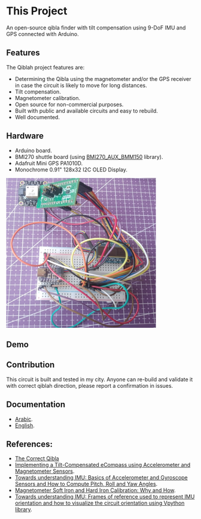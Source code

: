 # This Project
An open-source qibla finder with tilt compensation using 9-DoF IMU and GPS connected with Arduino.

## Features

The Qiblah project features are:
- Determining the Qibla using the magnetometer and/or the GPS receiver in case the circuit is likely to move for long distances.
- Tilt compensation.
- Magnetometer calibration.
- Open source for non-commercial purposes.
- Built with public and available circuits and easy to rebuild.
- Well documented.

## Hardware
  - Arduino board.
  - BMI270 shuttle board (using [BMI270_AUX_BMM150](https://github.com/yahyatawil/BMI270_AUX_BMM150) library). 
  - Adafruit Mini GPS PA1010D.
  - Monochrome 0.91" 128x32 I2C OLED Display.

<img src="https://github.com/yahyatawil/qiblah/blob/main/imgs/qiblah_hardware.png" width="400" height="400">

## Demo

## Contribution
This circuit is built and tested in my city. Anyone can re-build and validate it with correct qiblah direction, please report a confirmation in issues. 

## Documentation 
- [Arabic](https://atadiat.com/ar/open-source-qibla-compass-with-tilt-compensation/).
- [English](https://atadiat.com/en/e-open-source-qibla-compass-with-tilt-compensation/).

## References: 
- [The Correct Qibla](http://nurlu.narod.ru/qibla.pdf "The Correct Qibla") 
-  [Implementing a Tilt-Compensated eCompass using Accelerometer and Magnetometer Sensors](https://www.mikrocontroller.net/attachment/292888/AN4248.pdf "Implementing a Tilt-Compensated eCompass using Accelerometer and Magnetometer Sensors").
- [Towards understanding IMU: Basics of Accelerometer and Gyroscope Sensors and How to Compute Pitch, Roll and Yaw Angles](https://atadiat.com/en/e-towards-understanding-imu-basics-of-accelerometer-and-gyroscope-sensors/ "Towards understanding IMU: Basics of Accelerometer and Gyroscope Sensors and How to Compute Pitch, Roll and Yaw Angles").
- [Magnetometer Soft Iron and Hard Iron Calibration: Why and How](https://atadiat.com/en/e-magnetometer-soft-iron-and-hard-iron-calibration-why-how/ "Magnetometer Soft Iron and Hard Iron Calibration: Why and How").
- [Towards understanding IMU: Frames of reference used to represent IMU orientation and how to visualize the circuit orientation using Vpython library](https://atadiat.com/en/e-towards-understanding-imu-frames-vpython-visualize-orientation/ "Towards understanding IMU: Frames of reference used to represent IMU orientation and how to visualize the circuit orientation using Vpython library").


